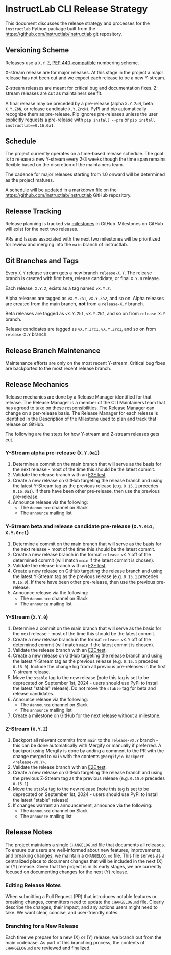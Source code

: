 # InstructLab CLI Release Strategy

This document discusses the release strategy and processes for the
`instructlab` Python package built from the
<https://github.com/instructlab/instructlab> git repository.

## Versioning Scheme

Releases use a `X.Y.Z`, [PEP 440-compatible](https://peps.python.org/pep-0440/) numbering scheme.

X-stream release are for major releases. At this stage in the project a major release has not been cut and we expect each release to be a new Y-stream.

Z-stream releases are meant for critical bug and documentation fixes. Z-stream releases are cut as maintainers see fit.

A final release may be preceded by a pre-release (alpha `X.Y.ZaN`, beta `X.Y.ZbN`, or release candidate `X.Y.ZrcN`). PyPI and pip automatically recognize them as pre-release. Pip ignores pre-releases unless the user explicitly requests a pre-release with `pip install --pre` or `pip install instructlab==0.16.0a1`.

## Schedule

The project currently operates on a time-based release schedule.
The goal is to release a new Y-stream every 2-3 weeks though the time span remains flexible based on the discretion of the maintainers team.

The cadence for major releases starting from 1.0 onward will be determined as the project matures.

A schedule will be updated in a markdown file on the <https://github.com/instructlab/instructlab> GitHub repository.

## Release Tracking

Release planning is tracked via [milestones](https://github.com/instructlab/instructlab/milestones) in GitHub. Milestones on GitHub will exist for the next two releases.

PRs and Issues associated with the next two milestones will be prioritized for review and merging into the `main` branch of instructlab.

## Git Branches and Tags

Every `X.Y` release stream gets a new branch `release-X.Y`. The release branch is created with first beta, release candidate, or final `X.Y.0` release.

Each release, `X.Y.Z`, exists as a tag named `vX.Y.Z`.

Alpha releases are tagged as `vX.Y.Za1`, `vX.Y.Za2`, and so on. Alpha releases are created from the main branch, **not** from a `release-X.Y` branch.

Beta releases are tagged as `vX.Y.Zb1`, `vX.Y.Zb2`, and so on from `release-X.Y` branch.

Release candidates are tagged as `vX.Y.Zrc1`, `vX.Y.Zrc1`, and so on from `release-X.Y` branch.

## Release Branch Maintenance

Maintenance efforts are only on the most recent Y-stream.
Critical bug fixes are backported to the most recent release branch.

## Release Mechanics

Release mechanics are done by a Release Manager identified for that release.
The Release Manager is a member of the CLI Maintainers team that has agreed to take on these responsibilities.
The Release Manager can change on a per-release basis.
The Release Manager for each release is identified in the Description of the Milestone used to plan and track that release on GitHub.

The following are the steps for how Y-stream and Z-stream releases gets cut.

### Y-Stream alpha pre-release (`X.Y.0a1`)

1. Determine a commit on the main branch that will serve as the basis for the next release - most of the time this should be the latest commit.
1. Validate the release branch with an [E2E test](ci.md).
1. Create a new release on GitHub targeting the release branch and using the latest Y-Stream tag as the previous release (e.g. `0.15.1` precedes `0.16.0a1`). If there have been other pre-release, then use the previous pre-release.
1. Announce release via the following:
    - The `#announce` channel on Slack
    - The `announce` mailing list

### Y-Stream beta and release candidate pre-release (`X.Y.0b1`, `X.Y.0rc1`)

1. Determine a commit on the main branch that will serve as the basis for the next release - most of the time this should be the latest commit.
1. Create a new release branch in the format `release-vX.Y` off of the determined commit (will match `main` if the latest commit is chosen).
1. Validate the release branch with an [E2E test](ci.md).
1. Create a new release on GitHub targeting the release branch and using the latest Y-Stream tag as the previous release (e.g. `0.15.1` precedes `0.16.0`). If there have been other pre-release, then use the previous pre-release.
1. Announce release via the following:
    - The `#announce` channel on Slack
    - The `announce` mailing list

### Y-Stream (`X.Y.0`)

1. Determine a commit on the main branch that will serve as the basis for the next release - most of the time this should be the latest commit.
1. Create a new release branch in the format `release-vX.Y` off of the determined commit (will match `main` if the latest commit is chosen).
1. Validate the release branch with an [E2E test](ci.md).
1. Create a new release on GitHub targeting the release branch and using the latest Y-Stream tag as the previous release (e.g. `0.15.1` precedes `0.16.0`). Include the change log from all previous pre-releases in the first Y-stream release.
1. Move the `stable` tag to the new release (note this tag is set to be deprecated on September 1st, 2024 - users should use PyPi to install the latest "stable" release). Do not move the `stable` tag for beta and release candidates.
1. Announce release via the following:
    - The `#announce` channel on Slack
    - The `announce` mailing list
1. Create a milestone on GitHub for the next release without a milestone.

### Z-Stream (`X.Y.Z`)

1. Backport all relevant commits from `main` to the `release-vX.Y` branch - this can be done automatically with Mergify or manually if preferred. A backport using Mergify is done by adding a comment to the PR with the change merged to `main` with the contents `@Mergifyio backport <release-vX.Y>`.
1. Validate the release branch with an [E2E test](ci.md).
1. Create a new release on GitHub targeting the release branch and using the previous Z-Stream tag as the previous release (e.g. `0.15.0` precedes `0.15.1`).
1. Move the `stable` tag to the new release (note this tag is set to be deprecated on September 1st, 2024 - users should use PyPi to install the latest "stable" release)
1. If changes warrant an announcement, announce via the following:
    - The `#announce` channel on Slack
    - The `announce` mailing list

## Release Notes

The project maintains a single `CHANGELOG.md` file that documents all releases. To ensure our users
are well-informed about new features, improvements, and breaking changes, we maintain a
`CHANGELOG.md` file. This file serves as a centralized place to document changes that will be
included in the next (X) or (Y) release. Given that the project is in its early stages, we are
currently focused on documenting changes for the next (Y) release.

### Editing Release Notes

When submitting a Pull Request (PR) that introduces notable features or breaking changes, committers
need to update the `CHANGELOG.md` file. Clearly describe the changes, their impact, and
any actions users might need to take. We want clear, concise, and user-friendly notes.

### Branching for a New Release

Each time we prepare for a new (X) or (Y) release, we branch out from the main codebase.
As part of this branching process, the contents of `CHANGELOG.md` are reviewed and
finalized.
